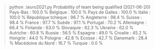 > python .\euro2021.py
Probability of team being qualified (2021-06-20)
Pays-Bas : 100.0 %
Belgique : 100.0 %
Pays de Galles : 100.0 %
Italie : 100.0 %
République tchèque : 98.7 %
Angleterre : 98.4 %
Suisse : 98.4 %
France : 97.7 %
Suède : 97.1 %
Portugal : 70.2 %
Allemagne : 66.4 %
Finlande : 63.0 %
Slovaquie : 62.3 %
Ukraine : 62.0 %
Autriche : 60.8 %
Russie : 56.5 %
Espagne : 49.0 %
Croatie : 45.2 %
Hongrie : 44.0 %
Pologne : 42.8 %
Ecosse : 42.7 %
Danemark : 28.4 %
Macédoine du Nord : 16.7 %
Turquie : 0.0 %